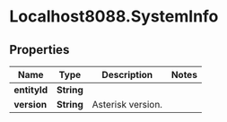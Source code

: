# Localhost8088.SystemInfo

## Properties
Name | Type | Description | Notes
------------ | ------------- | ------------- | -------------
**entityId** | **String** |  | 
**version** | **String** | Asterisk version. | 
